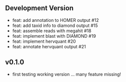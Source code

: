 ## Development Version

- feat: add annotation to HOMER output #12
- feat: add taxid info to diamond output #15
- feat: assemble reads with megahit #18
- feat: implement blast with DIAMOND #19
- feat: implement hervquant #20
- feat: annotate hervquant output #21

## v0.1.0

- first testing working version ... many feature missing!
